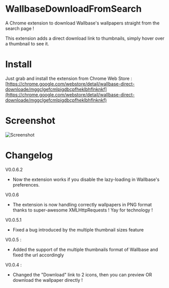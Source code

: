 WallbaseDownloadFromSearch
==========================

A Chrome extension to download Wallbase's wallpapers straight from the search page !

This extension adds a direct download link to thumbnails, simply hover over a thumbnail to see it.

Install
==========================

Just grab and install the extension from Chrome Web Store :
[https://chrome.google.com/webstore/detail/wallbase-direct-downloade/mggclgefcmlpigdbcpfheklbhflnknkf](https://chrome.google.com/webstore/detail/wallbase-direct-downloade/mggclgefcmlpigdbcpfheklbhflnknkf)

Screenshot
==========================
![Screenshot](screen.png)


Changelog
==========================

V0.0.6.2
- Now the extension works if you disable the lazy-loading in Wallbase's preferences.

V0.0.6
- The extension is now handling correctly wallpapers in PNG format thanks to super-awesome XMLHttpRequests ! Yay for technology !

V0.0.5.1
- Fixed a bug introduced by the multiple thumbnail sizes feature

V0.0.5 : 
- Added the support of the multiple thumbnails format of Wallbase and fixed the url accordingly

V0.0.4 : 
- Changed the "Download" link to 2 icons, then you can preview OR download the wallpaper directly !


